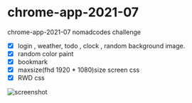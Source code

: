 # chrome-app-2021-07
chrome-app-2021-07 nomadcodes challenge 

- [x] login , weather, todo , clock , random background image.
- [x] random color paint
- [x] bookmark 
- [x] maxsize(fhd 1920 * 1080)size screen css
- [x] RWD css

![screenshot](https://user-images.githubusercontent.com/71279997/125204072-54d36f00-e2b6-11eb-8ba8-d636c5710940.PNG)
